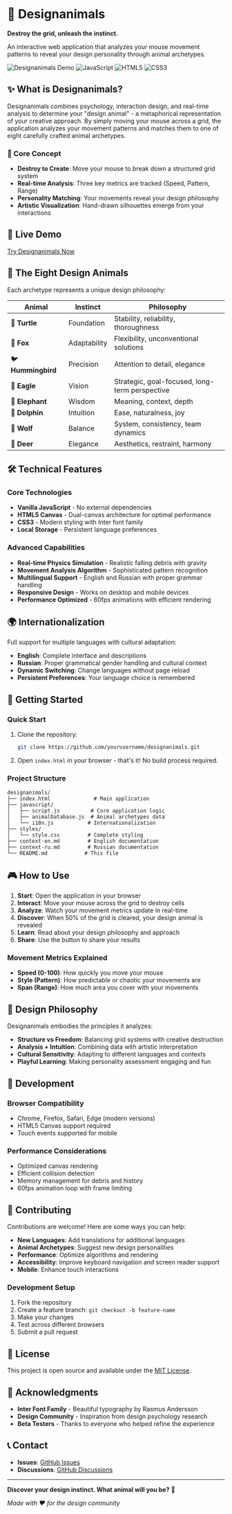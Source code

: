 # 🎨 Designanimals

**Destroy the grid, unleash the instinct.**

An interactive web application that analyzes your mouse movement patterns to reveal your design personality through animal archetypes.

![Designanimals Demo](https://img.shields.io/badge/Status-Live-brightgreen) ![JavaScript](https://img.shields.io/badge/JavaScript-ES6+-yellow) ![HTML5](https://img.shields.io/badge/HTML5-Canvas-orange) ![CSS3](https://img.shields.io/badge/CSS3-Modern-blue)

## ✨ What is Designanimals?

Designanimals combines psychology, interaction design, and real-time analysis to determine your "design animal" - a metaphorical representation of your creative approach. By simply moving your mouse across a grid, the application analyzes your movement patterns and matches them to one of eight carefully crafted animal archetypes.

### 🎯 Core Concept

- **Destroy to Create**: Move your mouse to break down a structured grid system
- **Real-time Analysis**: Three key metrics are tracked (Speed, Pattern, Range)
- **Personality Matching**: Your movements reveal your design philosophy
- **Artistic Visualization**: Hand-drawn silhouettes emerge from your interactions

## 🚀 Live Demo

[Try Designanimals Now](https://katebutorina.github.io/design-animal-analyzer/)

## 🦊 The Eight Design Animals

Each archetype represents a unique design philosophy:

| Animal | Instinct | Philosophy |
|--------|----------|------------|
| 🐢 **Turtle** | Foundation | Stability, reliability, thoroughness |
| 🦊 **Fox** | Adaptability | Flexibility, unconventional solutions |
| 🐦 **Hummingbird** | Precision | Attention to detail, elegance |
| 🦅 **Eagle** | Vision | Strategic, goal-focused, long-term perspective |
| 🐘 **Elephant** | Wisdom | Meaning, context, depth |
| 🐬 **Dolphin** | Intuition | Ease, naturalness, joy |
| 🐺 **Wolf** | Balance | System, consistency, team dynamics |
| 🦌 **Deer** | Elegance | Aesthetics, restraint, harmony |

## 🛠️ Technical Features

### Core Technologies
- **Vanilla JavaScript** - No external dependencies
- **HTML5 Canvas** - Dual-canvas architecture for optimal performance
- **CSS3** - Modern styling with Inter font family
- **Local Storage** - Persistent language preferences

### Advanced Capabilities
- **Real-time Physics Simulation** - Realistic falling debris with gravity
- **Movement Analysis Algorithm** - Sophisticated pattern recognition
- **Multilingual Support** - English and Russian with proper grammar handling
- **Responsive Design** - Works on desktop and mobile devices
- **Performance Optimized** - 60fps animations with efficient rendering

## 🌍 Internationalization

Full support for multiple languages with cultural adaptation:

- **English**: Complete interface and descriptions
- **Russian**: Proper grammatical gender handling and cultural context
- **Dynamic Switching**: Change languages without page reload
- **Persistent Preferences**: Your language choice is remembered

## 📱 Getting Started

### Quick Start
1. Clone the repository:
   ```bash
   git clone https://github.com/yourusername/designanimals.git
   ```

2. Open `index.html` in your browser - that's it! No build process required.

### Project Structure
```
designanimals/
├── index.html              # Main application
├── javascript/
│   ├── script.js          # Core application logic
│   ├── animalDatabase.js  # Animal archetypes data
│   └── i18n.js           # Internationalization
├── styles/
│   └── style.css         # Complete styling
├── context-en.md         # English documentation
├── context-ru.md         # Russian documentation
└── README.md            # This file
```

## 🎮 How to Use

1. **Start**: Open the application in your browser
2. **Interact**: Move your mouse across the grid to destroy cells
3. **Analyze**: Watch your movement metrics update in real-time
4. **Discover**: When 50% of the grid is cleared, your design animal is revealed
5. **Learn**: Read about your design philosophy and approach
6. **Share**: Use the button to share your results

### Movement Metrics Explained

- **Speed (0-100)**: How quickly you move your mouse
- **Style (Pattern)**: How predictable or chaotic your movements are
- **Span (Range)**: How much area you cover with your movements

## 🎨 Design Philosophy

Designanimals embodies the principles it analyzes:
- **Structure vs Freedom**: Balancing grid systems with creative destruction
- **Analysis + Intuition**: Combining data with artistic interpretation
- **Cultural Sensitivity**: Adapting to different languages and contexts
- **Playful Learning**: Making personality assessment engaging and fun

## 🔧 Development

### Browser Compatibility
- Chrome, Firefox, Safari, Edge (modern versions)
- HTML5 Canvas support required
- Touch events supported for mobile

### Performance Considerations
- Optimized canvas rendering
- Efficient collision detection
- Memory management for debris and history
- 60fps animation loop with frame limiting

## 🤝 Contributing

Contributions are welcome! Here are some ways you can help:

- **New Languages**: Add translations for additional languages
- **Animal Archetypes**: Suggest new design personalities
- **Performance**: Optimize algorithms and rendering
- **Accessibility**: Improve keyboard navigation and screen reader support
- **Mobile**: Enhance touch interactions

### Development Setup
1. Fork the repository
2. Create a feature branch: `git checkout -b feature-name`
3. Make your changes
4. Test across different browsers
5. Submit a pull request

## 📄 License

This project is open source and available under the [MIT License](LICENSE).

## 🙏 Acknowledgments

- **Inter Font Family** - Beautiful typography by Rasmus Andersson
- **Design Community** - Inspiration from design psychology research
- **Beta Testers** - Thanks to everyone who helped refine the experience

## 📞 Contact

- **Issues**: [GitHub Issues](https://github.com/yourusername/designanimals/issues)
- **Discussions**: [GitHub Discussions](https://github.com/yourusername/designanimals/discussions)

---

**Discover your design instinct. What animal will you be?** 🎨

*Made with ❤️ for the design community*
